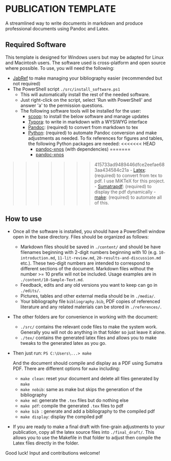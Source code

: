 # PUBLICATION TEMPLATE
A streamlined way to write documents in markdown and produce professional documents using Pandoc and Latex.

## Required Software

This template is designed for Windows users but may be adapted for Linux and Macintosh users. The software used is cross-platform and open source where possible. To use, you will need the following:

- [JabRef](https://www.jabref.org/) to make managing your bibliography easier (recommended but not required)
- The PowerShell script `./src/install_software.ps1` 
  - This will automatically install the rest of the needed software.
  - Just right-click on the script, select 'Run with PowerShell' and answer 'a' to the permission questions.
  - The following software tools will be installed for the user:
    - [scoop](https://scoop.sh/): to install the below software and manage updates
    - [Typora](https://typora.io/): to write in markdown with a WYSIWYG interface
    - [Pandoc](https://pandoc.org/): (required) to convert from markdown to tex
    - [Python](https://www.python.org/): (required) to automate Pandoc conversion and make adjustments as needed. To fix references for figures and tables, the following Python packages are needed:
<<<<<<< HEAD
      - [pandoc-xnos](https://github.com/tomduck/pandoc-xnos) (with dependencies)
=======
      - [pandoc-xnos](https://pypi.org/project/pandoc-xnos/)
>>>>>>> 415733ad9489446dfce2eefae683aa434584c21a
    - [Latex](https://miktex.org/): (required) to convert from tex to pdf. I use MiKTeX for this project.
    - [Sumatrapdf](https://www.sumatrapdfreader.org/free-pdf-reader.html): (required) to display the pdf dynamically
    - [make](http://gnuwin32.sourceforge.net/packages/make.htm): (required) to automate all of this.

## How to use

- Once all the software is installed, you should have a PowerShell window open in the base directory. Files should be organized as follows:

  -  Markdown files should be saved in `./content/` and should be have filenames beginning with 2-digit numbers beginning with 10 (e.g. `10-introduction.md`, `11-lit-review.md`, `20-results-and-discussion.md` etc.). These two-digit numbers are intended to correspond to different sections of the document. Markdown files without the number >= 10 prefix will not be included. Usage examples are in `./content/10-Sample-Text.md`.
  - Feedback, edits and any old versions you want to keep can go in `./edits/`.
  - Pictures, tables and other external media should be in `./media/`.
  - Your bibliography file `bibliography.bib`, PDF copies of referenced literature and any related materials can be stored in `./references/`.

- The other folders are for convenience in working with the document:

  - `./src/` contains the relevant code files to make the system work. Generally you will not do anything in that folder so just leave it alone.
  - `./tex/` contains the generated latex files and allows you to make tweaks to the generated latex as you go.

- Then just run: `PS C:\Users\...> make`

  And the document should compile and display as a PDF using Sumatra PDF. There are different options for `make` including:

  - `make clean`: reset your document and delete all files generated by `make`
  - `make nobib`: same as make but skips the generation of the bibliography
  - `make md`: generate the `.tex` files but do nothing else
  - `make pdf`: compile the generated `.tex` files to pdf
  - `make bib `: generate and add a bibliography to the compiled pdf
  - `make display`: display the compiled pdf

- If you are ready to make a final draft with fine-grain adjustments to your publication, copy all the latex source files into `./final_draft/`. This allows you to use the Makefile in that folder to adjust then compile the Latex files directly in the folder.


Good luck! Input and contributions welcome!

